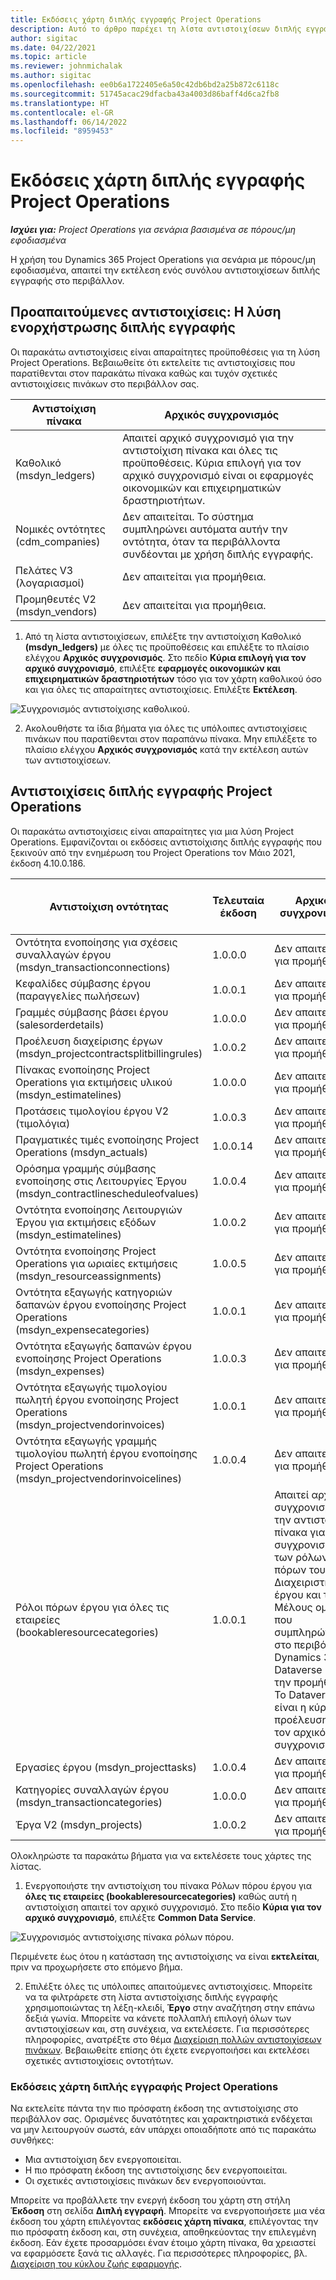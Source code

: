 ```yaml
---
title: Εκδόσεις χάρτη διπλής εγγραφής Project Operations
description: Αυτό το άρθρο παρέχει τη λίστα αντιστοιχίσεων διπλής εγγραφής που απαιτείται για το Dynamics 365 Project Operations.
author: sigitac
ms.date: 04/22/2021
ms.topic: article
ms.reviewer: johnmichalak
ms.author: sigitac
ms.openlocfilehash: ee0b6a1722405e6a50c42db6bd2a25b872c6118c
ms.sourcegitcommit: 51745acac29dfacba43a4003d86baff4d6ca2fb8
ms.translationtype: HT
ms.contentlocale: el-GR
ms.lasthandoff: 06/14/2022
ms.locfileid: "8959453"
---
```

# <a name="project-operations-dual-write-map-versions"></a>Εκδόσεις χάρτη διπλής εγγραφής Project Operations

_**Ισχύει για:** Project Operations για σενάρια βασισμένα σε πόρους/μη εφοδιασμένα_

Η χρήση του Dynamics 365 Project Operations για σενάρια με πόρους/μη εφοδιασμένα, απαιτεί την εκτέλεση ενός συνόλου αντιστοιχίσεων διπλής εγγραφής στο περιβάλλον. 

## <a name="prerequisite-maps-dual-write-orchestration-solution"></a>Προαπαιτούμενες αντιστοιχίσεις: Η λύση ενορχήστρωσης διπλής εγγραφής

Οι παρακάτω αντιστοιχίσεις είναι απαραίτητες προϋποθέσεις για τη λύση Project Operations. Βεβαιωθείτε ότι εκτελείτε τις αντιστοιχίσεις που παρατίθενται στον παρακάτω πίνακα καθώς και τυχόν σχετικές αντιστοιχίσεις πινάκων στο περιβάλλον σας.

| Αντιστοίχιση πίνακα | Αρχικός συγχρονισμός |
| --- | --- |
| Καθολικό (msdyn_ledgers) | Απαιτεί αρχικό συγχρονισμό για την αντιστοίχιση πίνακα και όλες τις προϋποθέσεις. Κύρια επιλογή για τον αρχικό συγχρονισμό είναι οι εφαρμογές οικονομικών και επιχειρηματικών δραστηριοτήτων. |
| Νομικές οντότητες (cdm_companies) | Δεν απαιτείται. Το σύστημα συμπληρώνει αυτόματα αυτήν την οντότητα, όταν τα περιβάλλοντα συνδέονται με χρήση διπλής εγγραφής. |
| Πελάτες V3 (λογαριασμοί) | Δεν απαιτείται για προμήθεια. |
| Προμηθευτές V2 (msdyn_vendors) | Δεν απαιτείται για προμήθεια. |

1. Από τη λίστα αντιστοιχίσεων, επιλέξτε την αντιστοίχιση Καθολικό **(msdyn\_ledgers)** με όλες τις προϋποθέσεις και επιλέξτε το πλαίσιο ελέγχου **Αρχικός συγχρονισμός**. Στο πεδίο **Κύρια επιλογή για τον αρχικό συγχρονισμό**, επιλέξτε **εφαρμογές οικονομικών και επιχειρηματικών δραστηριοτήτων** τόσο για τον χάρτη καθολικού όσο και για όλες τις απαραίτητες αντιστοιχίσεις. Επιλέξτε **Εκτέλεση**.

![Συγχρονισμός αντιστοίχισης καθολικού.](media/DW6.png)

2. Ακολουθήστε τα ίδια βήματα για όλες τις υπόλοιπες αντιστοιχίσεις πινάκων που παρατίθενται στον παραπάνω πίνακα. Μην επιλέξετε το πλαίσιο ελέγχου **Αρχικός συγχρονισμός** κατά την εκτέλεση αυτών των αντιστοιχίσεων.

## <a name="project-operations-dual-write-maps"></a>Αντιστοιχίσεις διπλής εγγραφής Project Operations

Οι παρακάτω αντιστοιχίσεις είναι απαραίτητες για μια λύση Project Operations. Εμφανίζονται οι εκδόσεις αντιστοίχισης διπλής εγγραφής που ξεκινούν από την ενημέρωση του Project Operations τον Μάιο 2021, έκδοση 4.10.0.186.

| Αντιστοίχιση οντότητας | Τελευταία έκδοση | Αρχικός συγχρονισμός | Απαιτούμενη έκδοση Dynamics 365 Finance |
| --- | --- | --- | --- |
| Οντότητα ενοποίησης για σχέσεις συναλλαγών έργου (msdyn\_transactionconnections) | 1.0.0.0 | Δεν απαιτείται για προμήθεια. ||
| Κεφαλίδες σύμβασης έργου (παραγγελίες πωλήσεων) | 1.0.0.1 | Δεν απαιτείται για προμήθεια. ||
| Γραμμές σύμβασης βάσει έργου (salesorderdetails) | 1.0.0.0 | Δεν απαιτείται για προμήθεια. ||
| Προέλευση διαχείρισης έργων (msdyn_projectcontractsplitbillingrules) | 1.0.0.2 | Δεν απαιτείται για προμήθεια. ||
| Πίνακας ενοποίησης Project Operations για εκτιμήσεις υλικού (msdyn\_estimatelines) | 1.0.0.0 | Δεν απαιτείται για προμήθεια. ||
| Προτάσεις τιμολογίου έργου V2 (τιμολόγια) | 1.0.0.3 | Δεν απαιτείται για προμήθεια. ||
| Πραγματικές τιμές ενοποίησης Project Operations (msdyn_actuals) | 1.0.0.14 | Δεν απαιτείται για προμήθεια. ||
| Ορόσημα γραμμής σύμβασης ενοποίησης στις Λειτουργίες Έργου (msdyn_contractlinescheduleofvalues) | 1.0.0.4 | Δεν απαιτείται για προμήθεια. ||
| Οντότητα ενοποίησης Λειτουργιών Έργου για εκτιμήσεις εξόδων (msdyn_estimatelines) | 1.0.0.2 | Δεν απαιτείται για προμήθεια. ||
| Οντότητα ενοποίησης Project Operations για ωριαίες εκτιμήσεις (msdyn_resourceassignments) | 1.0.0.5 | Δεν απαιτείται για προμήθεια. ||
| Οντότητα εξαγωγής κατηγοριών δαπανών έργου ενοποίησης Project Operations (msdyn_expensecategories) | 1.0.0.1 | Δεν απαιτείται για προμήθεια. ||
| Οντότητα εξαγωγής δαπανών έργου ενοποίησης Project Operations (msdyn_expenses) | 1.0.0.3 | Δεν απαιτείται για προμήθεια. ||
| Οντότητα εξαγωγής τιμολογίου πωλητή έργου ενοποίησης Project Operations (msdyn_projectvendorinvoices) | 1.0.0.1 | Δεν απαιτείται για προμήθεια. |10.0.26 ή νεότερη έκδοση|
| Οντότητα εξαγωγής γραμμής τιμολογίου πωλητή έργου ενοποίησης Project Operations (msdyn_projectvendorinvoicelines) | 1.0.0.4 | Δεν απαιτείται για προμήθεια. | 10.0.26 ή νεότερη έκδοση |
| Ρόλοι πόρων έργου για όλες τις εταιρείες (bookableresourcecategories) | 1.0.0.1 | Απαιτεί αρχικό συγχρονισμό για την αντιστοίχιση πίνακα για το συγχρονισμό των ρόλων πόρων του Διαχειριστή έργου και του Μέλους ομάδας που συμπληρώνονται στο περιβάλλον Dynamics 365 Dataverse κατά την προμήθεια. Το Dataverse είναι η κύρια προέλευση για τον αρχικό συγχρονισμό. ||
| Εργασίες έργου (msdyn_projecttasks) | 1.0.0.4 | Δεν απαιτείται για προμήθεια. ||
| Κατηγορίες συναλλαγών έργου (msdyn_transactioncategories) | 1.0.0.0 | Δεν απαιτείται για προμήθεια. ||
| Έργα V2 (msdyn_projects) | 1.0.0.2 | Δεν απαιτείται για προμήθεια. ||

Ολοκληρώστε τα παρακάτω βήματα για να εκτελέσετε τους χάρτες της λίστας.

1. Ενεργοποιήστε την αντιστοίχιση του πίνακα Ρόλων πόρου έργου για **όλες τις εταιρείες (bookableresourcecategories)** καθώς αυτή η αντιστοίχιση απαιτεί τον αρχικό συγχρονισμό. Στο πεδίο **Κύρια για τον αρχικό συγχρονισμό**, επιλέξτε **Common Data Service**. 

 ![Συγχρονισμός αντιστοίχισης πίνακα ρόλων πόρου.](media/6ResourceInitialSync.jpg)

 Περιμένετε έως ότου η κατάσταση της αντιστοίχισης να είναι **εκτελείται**, πριν να προχωρήσετε στο επόμενο βήμα.

2. Επιλέξτε όλες τις υπόλοιπες απαιτούμενες αντιστοιχίσεις. Μπορείτε να τα φιλτράρετε στη λίστα αντιστοίχισης διπλής εγγραφής χρησιμοποιώντας τη λέξη-κλειδί, **Έργο** στην αναζήτηση στην επάνω δεξιά γωνία. Μπορείτε να κάνετε πολλαπλή επιλογή όλων των αντιστοιχίσεων και, στη συνέχεια, να εκτελέσετε. Για περισσότερες πληροφορίες, ανατρέξτε στο θέμα [Διαχείριση πολλών αντιστοιχίσεων πινάκων](/dynamics365/fin-ops-core/dev-itpro/data-entities/dual-write/multiple-entity-maps). Βεβαιωθείτε επίσης ότι έχετε ενεργοποιήσει και εκτελέσει σχετικές αντιστοιχίσεις οντοτήτων.

### <a name="project-operations-dual-write-map-versions"></a>Εκδόσεις χάρτη διπλής εγγραφής Project Operations

Να εκτελείτε πάντα την πιο πρόσφατη έκδοση της αντιστοίχισης στο περιβάλλον σας. Ορισμένες δυνατότητες και χαρακτηριστικά ενδέχεται να μην λειτουργούν σωστά, εάν υπάρχει οποιαδήποτε από τις παρακάτω συνθήκες:

- Μια αντιστοίχιση δεν ενεργοποιείται.
- Η πιο πρόσφατη έκδοση της αντιστοίχισης δεν ενεργοποιείται. 
- Οι σχετικές αντιστοιχίσεις πινάκων δεν ενεργοποιούνται.

Μπορείτε να προβάλλετε την ενεργή έκδοση του χάρτη στη στήλη **Έκδοση** στη σελίδα **Διπλή εγγραφή**. Μπορείτε να ενεργοποιήσετε μια νέα έκδοση του χάρτη επιλέγοντας **εκδόσεις χάρτη πίνακα**, επιλέγοντας την πιο πρόσφατη έκδοση και, στη συνέχεια, αποθηκεύοντας την επιλεγμένη έκδοση. Εάν έχετε προσαρμόσει έναν έτοιμο χάρτη πίνακα, θα χρειαστεί να εφαρμόσετε ξανά τις αλλαγές. Για περισσότερες πληροφορίες, βλ. [Διαχείριση του κύκλου ζωής εφαρμογής](/dynamics365/fin-ops-core/dev-itpro/data-entities/dual-write/app-lifecycle-management).
